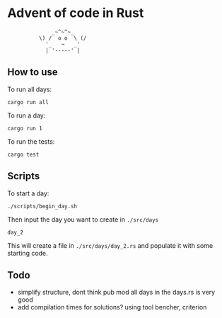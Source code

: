 # Advent of code in Rust


                  _~^~^~_
              \) /  o o  \ (/
                '_   ¬   _'
                | '-----' |


## How to use

To run all days:
```
cargo run all
```

To run a day:
```
cargo run 1
```

To run the tests:
```
cargo test
```

## Scripts

To start a day:
```
./scripts/begin_day.sh
```
Then input the day you want to create in `./src/days`
```
day_2
```
This will create a file in `./src/days/day_2.rs` and populate it with some starting code.

## Todo
- simplify structure, dont think pub mod all days in the days.rs is very good
- add compilation times for solutions? using tool bencher, criterion
